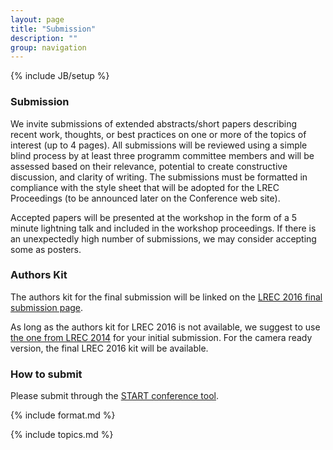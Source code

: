 ```yaml
---
layout: page
title: "Submission"
description: ""
group: navigation
---
```

{% include JB/setup %}

### Submission

We invite submissions of extended abstracts/short papers describing recent
work, thoughts, or best practices on one or more of the topics of interest (up
to 4 pages). All submissions will be reviewed using a simple blind process by
at least three programm committee members and will be assessed based on their
relevance, potential to create constructive discussion, and clarity of
writing. The submissions must be formatted in compliance with the style sheet
that will be adopted for the LREC Proceedings (to be announced later on the
Conference web site).

Accepted papers will be presented at the workshop in the form of a 5 minute
lightning talk and included in the workshop proceedings. If there is an
unexpectedly high number of submissions, we may consider accepting some as
posters. 

### Authors Kit

The authors kit for the final submission will be linked on the [LREC 2016 final submission page](http://lrec2016.lrec-conf.org/en/submission/submit-your-final-paper/).

As long as the authors kit for LREC 2016 is not available, we suggest to use [the one from LREC 2014](http://lrec2014.lrec-conf.org/en/submission/authors-kit/) for your initial submission. For the camera ready version, the final LREC 2016 kit will be available.

### How to submit

Please submit through the [START conference tool](https://www.softconf.com/lrec2016/INTEROP/).

{% include format.md %}

{% include topics.md %}